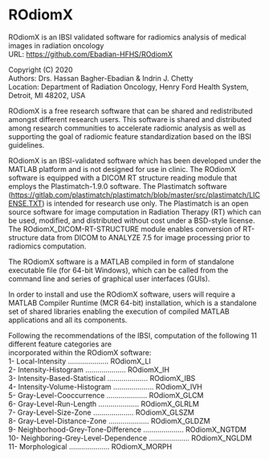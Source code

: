 # ROdiomX

ROdiomX is an IBSI validated software for radiomics analysis of medical images in radiation oncology                      
URL: <https://github.com/Ebadian-HFHS/ROdiomX>                                                                       
                                                                                          
Copyright (C) 2020                                                                                       
Authors: Drs. Hassan Bagher-Ebadian & Indrin J. Chetty                                                                                                                       
Location: Department of Radiation Oncology, Henry Ford Health System, Detroit, MI 48202, USA

ROdiomX is a free research software that can be shared and redistributed amongst different research users.
This software is shared and distributed among research communities to accelerate radiomic analysis as well as
supporting the goal of radiomic feature standardization based on the IBSI guidelines.

ROdiomX is an IBSI-validated software which has been developed under the MATLAB platform and is not designed
for use in clinic. The ROdiomX software is equipped with a DICOM RT structure reading module that employs the
Plastimatch-1.9.0 software. The Plastimatch software (https://gitlab.com/plastimatch/plastimatch/blob/master/src/plastimatch/LICENSE.TXT) 
is intended for research use only. The Plastimatch is an open source software for image computation in Radiation Therapy (RT) which can be used, modified, 
and distributed without cost under a BSD-style license. The ROdiomX_DICOM-RT-STRUCTURE module enables conversion of RT-structure data from DICOM to ANALYZE 7.5 for image processing prior to radiomics computation.                                                       

The ROdiomX software is a MATLAB compiled in form of standalone executable file (for 64-bit Windows), which can
be called from the command line and series of graphical user interfaces (GUIs). 

In order to install and use the ROdiomX software, users will require a MATLAB Compiler Runtime
(MCR 64-bit) installation, which is a standalone set of shared libraries enabling the execution of compiled
MATLAB applications and all its components.

Following the recommendations of the IBSI, computation of the following 11 different feature categories are                   
incorporated within the ROdiomX software:                                                                                                                                     
1- Local-Intensity .................... ROdiomX_LI                                                                                                                               
2- Intensity-Histogram .................... ROdiomX_IH                                
3- Intensity-Based-Statistical .................... ROdiomX_IBS                                                                                                
4- Intensity-Volume-Histogram .................... ROdiomX_IVH                                                                                                
5- Gray-Level-Cooccurrence .................... ROdiomX_GLCM                                                                                               
6- Gray-Level-Run-Length .................... ROdiomX_GLRLM                                                                                                
7- Gray-Level-Size-Zone .................... ROdiomX_GLSZM                                                                                               
8- Gray-Level-Distance-Zone .................... ROdiomX_GLDZM                                                                                               
9- Neighborhood-Grey-Tone-Difference .................... ROdiomX_NGTDM                                                                                             
10- Neighboring-Grey-Level-Dependence .................... ROdiomX_NGLDM                                                                                                
11- Morphological .................... ROdiomX_MORPH                                                                                            



